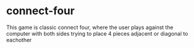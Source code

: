 # connect-four
This game is classic connect four, where the user plays against the computer with both sides trying to place 4 pieces adjacent or diagonal to eachother
